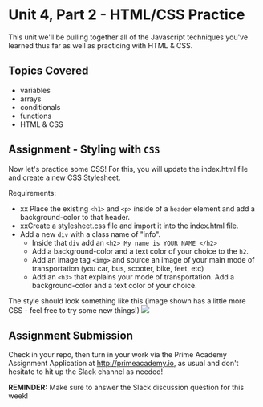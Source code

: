 # Unit 4, Part 2 - HTML/CSS Practice

This unit we'll be pulling together all of the Javascript techniques you've learned thus far as well as practicing with HTML & CSS.

## Topics Covered

- variables
- arrays
- conditionals
- functions
- HTML & CSS


## Assignment - Styling with `CSS` 

Now let's practice some CSS! For this, you will update the index.html file and create a new CSS Stylesheet. 

Requirements:
- xx Place the existing `<h1>` and `<p>` inside of a `header` element and add a background-color to that header.
-  xxCreate a stylesheet.css file and import it into the index.html file.
- Add a new `div` with a class name of "info". 
  - Inside that `div` add an `<h2> My name is YOUR NAME </h2>` 
  - Add a background-color and a text color of your choice to the `h2`.
  - Add an image tag `<img>` and source an image of your main mode of transportation (you car, bus, scooter, bike, feet, etc)
  - Add an `<h3>` that explains your mode of transportation. Add a background-color and a text color of your choice.

The style should look something like this (image shown has a little more CSS - feel free to try some new things!)
<img src="./example.png" />


## Assignment Submission
Check in your repo, then turn in your work via the Prime Academy Assignment Application at http://primeacademy.io, as usual and don't hesitate to hit up the Slack channel as needed!

**REMINDER:** Make sure to answer the Slack discussion question for this week!

